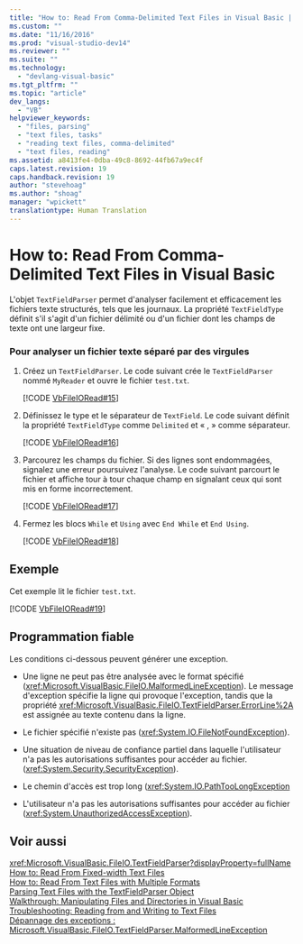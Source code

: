 ```yaml
---
title: "How to: Read From Comma-Delimited Text Files in Visual Basic | Microsoft Docs"
ms.custom: ""
ms.date: "11/16/2016"
ms.prod: "visual-studio-dev14"
ms.reviewer: ""
ms.suite: ""
ms.technology: 
  - "devlang-visual-basic"
ms.tgt_pltfrm: ""
ms.topic: "article"
dev_langs: 
  - "VB"
helpviewer_keywords: 
  - "files, parsing"
  - "text files, tasks"
  - "reading text files, comma-delimited"
  - "text files, reading"
ms.assetid: a8413fe4-0dba-49c8-8692-44fb67a9ec4f
caps.latest.revision: 19
caps.handback.revision: 19
author: "stevehoag"
ms.author: "shoag"
manager: "wpickett"
translationtype: Human Translation
---
```

# How to: Read From Comma-Delimited Text Files in Visual Basic
L'objet `TextFieldParser` permet d'analyser facilement et efficacement les fichiers texte structurés, tels que les journaux.  La propriété `TextFieldType` définit s'il s'agit d'un fichier délimité ou d'un fichier dont les champs de texte ont une largeur fixe.  
  
### Pour analyser un fichier texte séparé par des virgules  
  
1.  Créez un `TextFieldParser`.  Le code suivant crée le `TextFieldParser` nommé `MyReader` et ouvre le fichier `test.txt`.  
  
     [!CODE [VbFileIORead#15](../CodeSnippet/VS_Snippets_VBCSharp/VbFileIORead#15)]  
  
2.  Définissez le type et le séparateur de `TextField`.  Le code suivant définit la propriété `TextFieldType` comme `Delimited` et « , » comme séparateur.  
  
     [!CODE [VbFileIORead#16](../CodeSnippet/VS_Snippets_VBCSharp/VbFileIORead#16)]  
  
3.  Parcourez les champs du fichier.  Si des lignes sont endommagées, signalez une erreur poursuivez l'analyse.  Le code suivant parcourt le fichier et affiche tour à tour chaque champ en signalant ceux qui sont mis en forme incorrectement.  
  
     [!CODE [VbFileIORead#17](../CodeSnippet/VS_Snippets_VBCSharp/VbFileIORead#17)]  
  
4.  Fermez les blocs `While` et `Using` avec `End While` et `End Using`.  
  
     [!CODE [VbFileIORead#18](../CodeSnippet/VS_Snippets_VBCSharp/VbFileIORead#18)]  
  
## Exemple  
 Cet exemple lit le fichier `test.txt`.  
  
 [!CODE [VbFileIORead#19](../CodeSnippet/VS_Snippets_VBCSharp/VbFileIORead#19)]  
  
## Programmation fiable  
 Les conditions ci\-dessous peuvent générer une exception.  
  
-   Une ligne ne peut pas être analysée avec le format spécifié \(<xref:Microsoft.VisualBasic.FileIO.MalformedLineException>\).  Le message d'exception spécifie la ligne qui provoque l'exception, tandis que la propriété <xref:Microsoft.VisualBasic.FileIO.TextFieldParser.ErrorLine%2A> est assignée au texte contenu dans la ligne.  
  
-   Le fichier spécifié n'existe pas \(<xref:System.IO.FileNotFoundException>\).  
  
-   Une situation de niveau de confiance partiel dans laquelle l'utilisateur n'a pas les autorisations suffisantes pour accéder au fichier.  \(<xref:System.Security.SecurityException>\).  
  
-   Le chemin d'accès est trop long \(<xref:System.IO.PathTooLongException>  
  
-   L'utilisateur n'a pas les autorisations suffisantes pour accéder au fichier \(<xref:System.UnauthorizedAccessException>\).  
  
## Voir aussi  
 <xref:Microsoft.VisualBasic.FileIO.TextFieldParser?displayProperty=fullName>   
 [How to: Read From Fixed\-width Text Files](../../../../visual-basic/developing-apps/programming/drives-directories-files/how-to-read-from-fixed-width-text-files.md)   
 [How to: Read From Text Files with Multiple Formats](../../../../visual-basic/developing-apps/programming/drives-directories-files/how-to-read-from-text-files-with-multiple-formats.md)   
 [Parsing Text Files with the TextFieldParser Object](../../../../visual-basic/developing-apps/programming/drives-directories-files/parsing-text-files-with-the-textfieldparser-object.md)   
 [Walkthrough: Manipulating Files and Directories in Visual Basic](../../../../visual-basic/developing-apps/programming/drives-directories-files/walkthrough-manipulating-files-and-directories.md)   
 [Troubleshooting: Reading from and Writing to Text Files](../../../../visual-basic/developing-apps/programming/drives-directories-files/troubleshooting-reading-from-and-writing-to-text-files.md)   
 [Dépannage des exceptions : Microsoft.VisualBasic.FileIO.TextFieldParser.MalformedLineException](../Topic/Troubleshooting%20Exceptions:%20Microsoft.VisualBasic.FileIO.TextFieldParser.MalformedLineException.md)